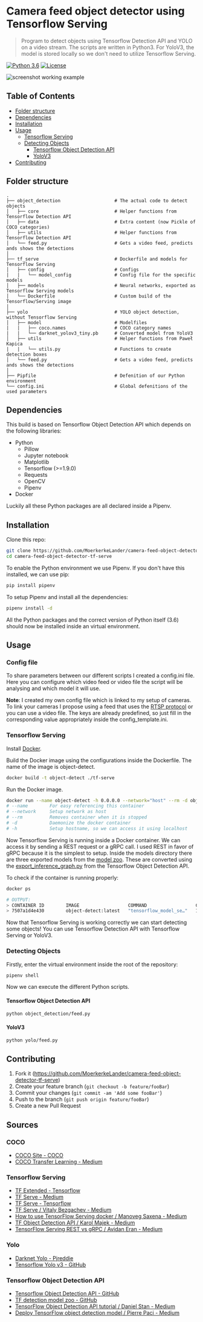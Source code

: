 # Camera feed object detector using Tensorflow Serving

> Program to detect objects using Tensorflow Detection API and YOLO on a video stream. The scripts are written in Python3. For YoloV3, the model is stored locally so we don't need to utilize Tensorflow Serving.

[![Python 3.6](https://img.shields.io/badge/python-3.6-blue.svg)](https://www.python.org/downloads/release/python-360/)
[![License](https://img.shields.io/badge/License-Apache%202.0-blue.svg)](https://opensource.org/licenses/Apache-2.0)

![screenshot working example](./img/header.jpg "Example")

## Table of Contents

-   [Folder structure](#folder-structure)
-   [Dependencies](#dependencies)
-   [Installation](#installation)
-   [Usage](#usage)
    -   [Tensorflow Serving](#tensorflow-serving)
    -   [Detecting Objects](#detecting-objects)
        -   [Tensorflow Object Detection API](#tensorflow-object-detection-api)
        -   [YoloV3](#yolov3)
-   [Contributing](#contributing)

## Folder structure

    .
    ├── object_detection                    # The actual code to detect objects
    │   ├── core                            # Helper functions from Tensorflow Detection API
    │   ├── data                            # Extra content (now Pickle of COCO categories)
    │   ├── utils                           # Helper functions from Tensorflow Detection API
    │   └── feed.py                         # Gets a video feed, predicts ands shows the detections
    │
    ├── tf_serve                            # Dockerfile and models for Tensorflow Serving
    │   ├── config                          # Configs
    |   |   └── model_config                # Config file for the specific models
    │   ├── models                          # Neural networks, exported as Tensorflow Serving models
    │   └── Dockerfile                      # Custom build of the Tensorflow/Serving image
    │
    ├── yolo                                # YOLO object detection, without Tensorflow Serving
    │   ├── model                           # Modelfiles
    |   |   ├── coco.names                  # COCO category names
    |   |   └── darknet_yolov3_tiny.pb      # Converted model from YoloV3
    │   ├── utils                           # Helper functions from Paweł Kapica
    |   |   └── utils.py                    # Functions to create detection boxes
    │   └── feed.py                         # Gets a video feed, predicts ands shows the detections
    │
    ├── Pipfile                             # Defenition of our Python environment
    └── config.ini                          # Global defenitions of the used parameters

## Dependencies

This build is based on Tensorflow Object Detection API which depends on the following libraries:

-   Python
    -   Pillow
    -   Jupyter notebook
    -   Matplotlib
    -   Tensorflow (>=1.9.0)
    -   Requests
    -   OpenCV
    -   Pipenv
-   Docker

Luckily all these Python packages are all declared inside a Pipenv.

## Installation

Clone this repo:

```bash
git clone https://github.com/MoerkerkeLander/camera-feed-object-detector-tf-serve.git
cd camera-feed-object-detector-tf-serve
```

To enable the Python environment we use Pipenv. If you don't have this installed, we can use pip:

```bash
pip install pipenv
```

To setup Pipenv and install all the dependencies:

```bash
pipenv install -d
```

All the Python packages and the correct version of Python itself (3.6) should now be installed inside an virtual environment.

## Usage

### Config file

To share parameters between our different scripts I created a config.ini file.
Here you can configure which video feed or video file the script will be analysing and which model it will use.

**Note**: I created my own config file which is linked to my setup of cameras.
To link your cameras I propose using a feed that uses the [RTSP protocol](https://en.wikipedia.org/wiki/Real_Time_Streaming_Protocol) or you can use a video file.
The keys are already predefined, so just fill in the corresponding value appropriately inside the config_template.ini.

### Tensorflow Serving

Install [Docker](https://www.docker.com/products/docker-desktop).

Build the Docker image using the configurations inside the Dockerfile. The name of the image is object-detect.

```bash
docker build -t object-detect ./tf-serve
```

Run the Docker image.

```bash
docker run --name object-detect -h 0.0.0.0 --network="host" --rm -d object-detect:latest
# --name        For easy referencing this container
# --network     Setup network as host
# --rm          Removes container when it is stopped
# -d            Daemonize the docker container
# -h            Setup hostname, so we can access it using localhost
```

Now Tensorflow Serving is running inside a Docker container. We can access it by sending a REST request or a gRPC call. I used REST in favor of gRPC because it is the simplest to setup. Inside the models directory there are three exported models from the [model zoo](https://github.com/tensorflow/models/blob/master/research/object_detection/g3doc/detection_model_zoo.md). These are converted using the [export_inference_graph.py](https://github.com/tensorflow/models/blob/master/research/object_detection/export_inference_graph.py) from the Tensorflow Object Detection API.

To check if the container is running properly:

```bash
docker ps

# OUTPUT:
> CONTAINER ID        IMAGE                  COMMAND                  CREATED             STATUS              PORTS               NAMES
> 7507a1d4e430        object-detect:latest   "tensorflow_model_se…"   15 seconds ago      Up 14 seconds                           object-detect
```

Now that Tensorflow Serving is working correctly we can start detecting some objects! You can use Tensorflow Detection API with Tensorflow Serving or YoloV3.

### Detecting Objects

Firstly, enter the virtual environment inside the root of the repository:

```bash
pipenv shell
```

Now we can execute the different Python scripts.

#### Tensorflow Object Detection API

```bash
python object_detection/feed.py
```

#### YoloV3

```bash
python yolo/feed.py
```

## Contributing

1.  Fork it (<https://github.com/MoerkerkeLander/camera-feed-object-detector-tf-serve>)
2.  Create your feature branch (`git checkout -b feature/fooBar`)
3.  Commit your changes (`git commit -am 'Add some fooBar'`)
4.  Push to the branch (`git push origin feature/fooBar`)
5.  Create a new Pull Request

## Sources

### COCO

-   [COCO Site - COCO](http://cocodataset.org/)
-   [COCO Transfer Learning - Medium](https://medium.com/practical-deep-learning/a-complete-transfer-learning-toolchain-for-semantic-segmentation-3892d722b604)

### Tensorflow Serving

-   [TF Extended - Tensorflow](https://www.tensorflow.org/tfx/)
-   [TF Serve - Medium](https://medium.com/epigramai/tensorflow-serving-101-pt-1-a79726f7c103)
-   [TF Serve - Tensorflow](https://www.tensorflow.org/serving/)
-   [TF Serve / Vitaly Bezgachev - Medium](https://towardsdatascience.com/how-to-deploy-machine-learning-models-with-tensorflow-part-1-make-your-model-ready-for-serving-776a14ec3198)
-   [How to use TensorFlow Serving docker / Manoveg Saxena - Medium](https://medium.com/analytics-vidhya/how-to-use-tensorflow-serving-docker-container-for-model-testing-and-deployment-80a5e66322a5)
-   [TF Object Detection API / Karol Majek - Medium](https://medium.com/@karol_majek/10-simple-steps-to-tensorflow-object-detection-api-aa2e9b96dc94)
-   [TensorFlow Serving REST vs gRPC / Avidan Eran - Medium](https://medium.com/@avidaneran/tensorflow-serving-rest-vs-grpc-e8cef9d4ff62)

### Yolo

-   [Darknet Yolo - Pjreddie](https://pjreddie.com/darknet/yolo/)
-   [Tensorflow Yolo v3 - GitHub](https://github.com/mystic123/tensorflow-yolo-v3)

### Tensorflow Object Detection API

-   [Tensorflow Object Detection API - GitHub](https://github.com/tensorflow/models/tree/master/research/object_detection)
-   [TF detection model zoo - GitHub](https://github.com/tensorflow/models/blob/master/research/object_detection/g3doc/detection_model_zoo.md)
-   [TensorFlow Object Detection API tutorial / Daniel Stan - Medium](https://medium.com/@WuStangDan/step-by-step-tensorflow-object-detection-api-tutorial-part-1-selecting-a-model-a02b6aabe39e)
-   [Deploy TensorFlow object detection model / Pierre Paci - Medium](https://medium.com/@pierrepaci/deploy-tensorflow-object-detection-model-in-less-than-5-minutes-604e6bb0bb04)

<!-- ## Other less relevant sources

### Deep learning

-   [Awesome Deep Learning Papers - GitHub](https://github.com/terryum/awesome-deep-learning-papers)

### Tensorflow Extended

-   [TF Transform - Tensorflow](https://www.tensorflow.org/tfx/transform/)
-   [TF Model Analysis - Tensorflow](https://www.tensorflow.org/tfx/model_analysis/)
-   [TF Data Validation - Tensorflow](https://www.tensorflow.org/tfx/data_validation/)
-   [TF Serving Example: Tendies - GitHub](https://github.com/tmlabonte/tendies)
-   [TF Serving Example: MNIST - GitHub](https://github.com/gauravkaila/tensorflow-serving-docker-image)

### Train a object detection model

-   [LabelImg - GitHub](https://github.com/tzutalin/labelImg)
-   [Train Object Detection TensorFlow / EdjeElectronics - GitHub](https://github.com/EdjeElectronics/TensorFlow-Object-Detection-API-Tutorial-Train-Multiple-Objects-Windows-10)

### SSH tunnel

-   [SSH Tunnel - SSH](https://www.ssh.com/ssh/tunneling/example)) -->
